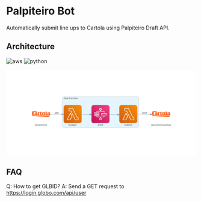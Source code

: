 # Palpiteiro Bot
Automatically submit line ups to Cartola using Palpiteiro Draft API.

## Architecture
![aws](https://img.shields.io/badge/Amazon_AWS-FF9900?logo=amazonaws&logoColor=white)
![python](https://img.shields.io/badge/Python-FFD43B?logo=python&logoColor=blue)

![architecture](diagrams/architecture.png)

## FAQ
Q: How to get GLBID?
A: Send a GET request to https://login.globo.com/api/user